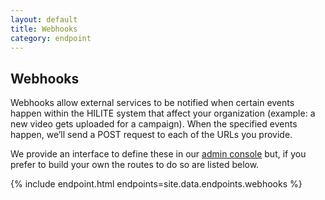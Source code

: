```yaml
---
layout: default
title: Webhooks
category: endpoint
---
```


## Webhooks

Webhooks allow external services to be notified when certain events happen within the HILITE system that affect your organization (example: a new video gets uploaded for a campaign). When the specified events happen, we’ll send a POST request to each of the URLs you provide.

We provide an interface to define these in our [admin console](https://admin.hilite.media) but, if you prefer to build your own the routes to do so are listed below. 

{% include endpoint.html endpoints=site.data.endpoints.webhooks %}